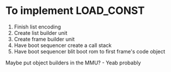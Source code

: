 # To implement LOAD_CONST
1. Finish list encoding
2. Create list builder unit
3. Create frame builder unit
4. Have boot sequencer create a call stack
5. Have boot sequencer blit boot rom to first frame's code object


Maybe put object builders in the MMU? - Yeab probably

